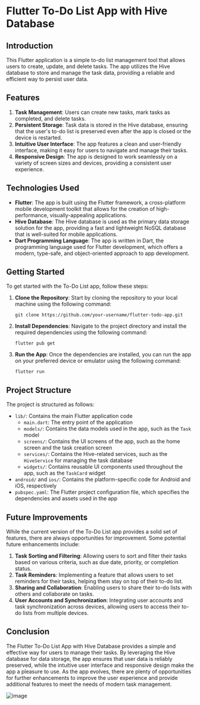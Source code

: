 # Flutter To-Do List App with Hive Database

## Introduction
This Flutter application is a simple to-do list management tool that allows users to create, update, and delete tasks. The app utilizes the Hive database to store and manage the task data, providing a reliable and efficient way to persist user data.

## Features
1. **Task Management**: Users can create new tasks, mark tasks as completed, and delete tasks.
2. **Persistent Storage**: Task data is stored in the Hive database, ensuring that the user's to-do list is preserved even after the app is closed or the device is restarted.
3. **Intuitive User Interface**: The app features a clean and user-friendly interface, making it easy for users to navigate and manage their tasks.
4. **Responsive Design**: The app is designed to work seamlessly on a variety of screen sizes and devices, providing a consistent user experience.

## Technologies Used
- **Flutter**: The app is built using the Flutter framework, a cross-platform mobile development toolkit that allows for the creation of high-performance, visually-appealing applications.
- **Hive Database**: The Hive database is used as the primary data storage solution for the app, providing a fast and lightweight NoSQL database that is well-suited for mobile applications.
- **Dart Programming Language**: The app is written in Dart, the programming language used for Flutter development, which offers a modern, type-safe, and object-oriented approach to app development.

## Getting Started
To get started with the To-Do List app, follow these steps:

1. **Clone the Repository**: Start by cloning the repository to your local machine using the following command:

   ```
   git clone https://github.com/your-username/flutter-todo-app.git
   ```

2. **Install Dependencies**: Navigate to the project directory and install the required dependencies using the following command:

   ```
   flutter pub get
   ```

3. **Run the App**: Once the dependencies are installed, you can run the app on your preferred device or emulator using the following command:

   ```
   flutter run
   ```

## Project Structure
The project is structured as follows:

- `lib/`: Contains the main Flutter application code
  - `main.dart`: The entry point of the application
  - `models/`: Contains the data models used in the app, such as the `Task` model
  - `screens/`: Contains the UI screens of the app, such as the home screen and the task creation screen
  - `services/`: Contains the Hive-related services, such as the `HiveService` for managing the task database
  - `widgets/`: Contains reusable UI components used throughout the app, such as the `TaskCard` widget
- `android/` and `ios/`: Contains the platform-specific code for Android and iOS, respectively
- `pubspec.yaml`: The Flutter project configuration file, which specifies the dependencies and assets used in the app

## Future Improvements
While the current version of the To-Do List app provides a solid set of features, there are always opportunities for improvement. Some potential future enhancements include:

1. **Task Sorting and Filtering**: Allowing users to sort and filter their tasks based on various criteria, such as due date, priority, or completion status.
2. **Task Reminders**: Implementing a feature that allows users to set reminders for their tasks, helping them stay on top of their to-do list.
3. **Sharing and Collaboration**: Enabling users to share their to-do lists with others and collaborate on tasks.
4. **User Accounts and Synchronization**: Integrating user accounts and task synchronization across devices, allowing users to access their to-do lists from multiple devices.

## Conclusion
The Flutter To-Do List App with Hive Database provides a simple and effective way for users to manage their tasks. By leveraging the Hive database for data storage, the app ensures that user data is reliably preserved, while the intuitive user interface and responsive design make the app a pleasure to use. As the app evolves, there are plenty of opportunities for further enhancements to improve the user experience and provide additional features to meet the needs of modern task management.

![image](https://github.com/user-attachments/assets/07a98309-9c27-4e3c-a923-20651dd058f5)

